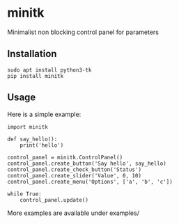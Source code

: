 # minitk

Minimalist non blocking control panel for parameters


## Installation
```
sudo apt install python3-tk
pip install minitk
```

## Usage
Here is a simple example:
```
import minitk

def say_hello():
    print('hello')

control_panel = minitk.ControlPanel()
control_panel.create_button('Say hello', say_hello)
control_panel.create_check_button('Status')
control_panel.create_slider('Value', 0, 10)
control_panel.create_menu('Options', ['a', 'b', 'c'])

while True:
    control_panel.update()

```

More examples are available under examples/